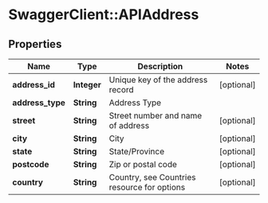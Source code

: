 # SwaggerClient::APIAddress

## Properties
Name | Type | Description | Notes
------------ | ------------- | ------------- | -------------
**address_id** | **Integer** | Unique key of the address record | [optional] 
**address_type** | **String** | Address Type | 
**street** | **String** | Street number and name of address | [optional] 
**city** | **String** | City | [optional] 
**state** | **String** | State/Province | [optional] 
**postcode** | **String** | Zip or postal code | [optional] 
**country** | **String** | Country, see Countries resource for options | [optional] 


